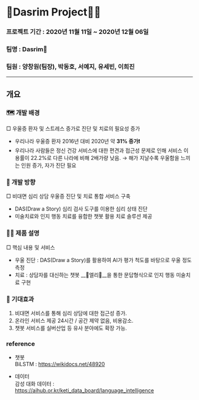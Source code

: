 # 🎨Dasrim Project👨‍🔬
### 프로젝트 기간 : 2020년 11월 11일 ~ 2020년 12월 06일
### 팀명 : Dasrim👐
### 팀원 : 양창원(팀장), 박동호, 서예지, 유세빈, 이희진

- - -

## 개요
### 🗺 개발 배경
□ 우울증 환자 및 스트레스 증가로 진단 및 치료의 필요성 증가
- 우리나라 우울증 환자 2016년 대비 2020년 약 __31% 증가❗__ 
- 우리나라 사람들은 정신 건강 서비스에 대한 편견과 접근성 문제로 인해 서비스 이용률이 22.2%로 다른 나라에 비해 2배가량 낮음.
→ 해가 지날수록 우울함을 느끼는 인원 증가, 자가 진단 필요

### 🧭 개발 방향
□ 비대면 심리 상담 우울증 진단 및 치료 통합 서비스 구축
 - DAS(Draw a Story) 심리 검사 도구를 이용한 심리 상태 진단
 - 미술치료와 인지 행동 치료를 융합한 챗봇 활용 치료 솔루션 제공
 
 ### 👩‍🏫 제품 설명
 □ 핵심 내용 및 서비스
 - 우울 진단 : DAS(Draw a Story)를 활용하여 AI가 평가 척도를 바탕으로 우울 정도 측정
 - 치료 : 상담자를 대신하는 챗봇 __🐘엘리🐘__을 통한 문답형식으로 인지 행동 미술치료 구현
 
 ### 🤩 기대효과
 1) 비대면 서비스를 통해 심리 상담에 대한 접근성 증가.
 2) 온라인 서비스 제공 24시간 / 공간 제약 없음, 비용감소.
 3) 챗봇 서비스를 실버산업 등 유사 분야에도 확장 가능.

 ### reference
 - 챗봇  
 BiLSTM : https://wikidocs.net/48920
 
 - 데이터  
 감성 대화 데이터 : https://aihub.or.kr/keti_data_board/language_intelligence
